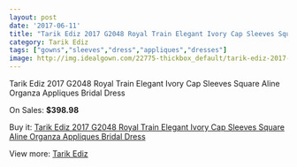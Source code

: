 ```yaml
---
layout: post
date: '2017-06-11'
title: "Tarik Ediz 2017 G2048 Royal Train Elegant Ivory Cap Sleeves Square Aline Organza Appliques Bridal Dress"
category: Tarik Ediz
tags: ["gowns","sleeves","dress","appliques","dresses"]
image: http://img.idealgown.com/22775-thickbox_default/tarik-ediz-2017-g2048-royal-train-elegant-ivory-cap-sleeves-square-aline-organza-appliques-bridal-dress.jpg
---
```

Tarik Ediz 2017 G2048 Royal Train Elegant Ivory Cap Sleeves Square Aline Organza Appliques Bridal Dress

On Sales: **$398.98**
<a href="https://www.idealgown.com/en/tarik-ediz/8845-tarik-ediz-2017-g2048-royal-train-elegant-ivory-cap-sleeves-square-aline-organza-appliques-bridal-dress.html"><amp-img layout="responsive" width="600" height="600" src="//img.idealgown.com/22775-thickbox_default/tarik-ediz-2017-g2048-royal-train-elegant-ivory-cap-sleeves-square-aline-organza-appliques-bridal-dress.jpg" alt="Tarik Ediz 2017 G2048 Royal Train Elegant Ivory Cap Sleeves Square Aline Organza Appliques Bridal Dress 0" /></a>
<a href="https://www.idealgown.com/en/tarik-ediz/8845-tarik-ediz-2017-g2048-royal-train-elegant-ivory-cap-sleeves-square-aline-organza-appliques-bridal-dress.html"><amp-img layout="responsive" width="600" height="600" src="//img.idealgown.com/22779-thickbox_default/tarik-ediz-2017-g2048-royal-train-elegant-ivory-cap-sleeves-square-aline-organza-appliques-bridal-dress.jpg" alt="Tarik Ediz 2017 G2048 Royal Train Elegant Ivory Cap Sleeves Square Aline Organza Appliques Bridal Dress 1" /></a>
<a href="https://www.idealgown.com/en/tarik-ediz/8845-tarik-ediz-2017-g2048-royal-train-elegant-ivory-cap-sleeves-square-aline-organza-appliques-bridal-dress.html"><amp-img layout="responsive" width="600" height="600" src="//img.idealgown.com/22778-thickbox_default/tarik-ediz-2017-g2048-royal-train-elegant-ivory-cap-sleeves-square-aline-organza-appliques-bridal-dress.jpg" alt="Tarik Ediz 2017 G2048 Royal Train Elegant Ivory Cap Sleeves Square Aline Organza Appliques Bridal Dress 2" /></a>
<a href="https://www.idealgown.com/en/tarik-ediz/8845-tarik-ediz-2017-g2048-royal-train-elegant-ivory-cap-sleeves-square-aline-organza-appliques-bridal-dress.html"><amp-img layout="responsive" width="600" height="600" src="//img.idealgown.com/22777-thickbox_default/tarik-ediz-2017-g2048-royal-train-elegant-ivory-cap-sleeves-square-aline-organza-appliques-bridal-dress.jpg" alt="Tarik Ediz 2017 G2048 Royal Train Elegant Ivory Cap Sleeves Square Aline Organza Appliques Bridal Dress 3" /></a>
<a href="https://www.idealgown.com/en/tarik-ediz/8845-tarik-ediz-2017-g2048-royal-train-elegant-ivory-cap-sleeves-square-aline-organza-appliques-bridal-dress.html"><amp-img layout="responsive" width="600" height="600" src="//img.idealgown.com/22776-thickbox_default/tarik-ediz-2017-g2048-royal-train-elegant-ivory-cap-sleeves-square-aline-organza-appliques-bridal-dress.jpg" alt="Tarik Ediz 2017 G2048 Royal Train Elegant Ivory Cap Sleeves Square Aline Organza Appliques Bridal Dress 4" /></a>

Buy it: [Tarik Ediz 2017 G2048 Royal Train Elegant Ivory Cap Sleeves Square Aline Organza Appliques Bridal Dress](https://www.idealgown.com/en/tarik-ediz/8845-tarik-ediz-2017-g2048-royal-train-elegant-ivory-cap-sleeves-square-aline-organza-appliques-bridal-dress.html "Tarik Ediz 2017 G2048 Royal Train Elegant Ivory Cap Sleeves Square Aline Organza Appliques Bridal Dress")

View more: [Tarik Ediz](https://www.idealgown.com/en/167-tarik-ediz "Tarik Ediz")